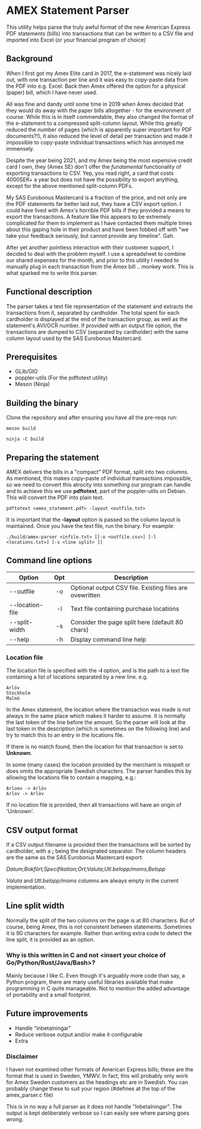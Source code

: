 # AMEX Statement Parser

This utility helps parse the truly awful format of the new American Express
PDF statements (bills) into transactions that can be written to a CSV file
and imported into Excel (or your financial program of choice)

## Background
When I first got my Amex Elite card in 2017, the e-statement was nicely laid
out, with one transaction per line and it was easy to copy-paste data from
the PDF into e.g. Excel. Back then Amex offered the option for a physical
(paper) bill, which I have never used.

All was fine and dandy until some time in 2019 when Amex decided that they
would do away with the paper bills altogether - for the environment of course.
While this is in itself commendable, they also changed the format of the
e-statement to a compressed split-column layout. While this greatly reduced
the number of pages (which is apparently super important for PDF documents?!),
it also reduced the level of detail per transaction and made it impossible
to copy-paste individual transactions which has annoyed me immensely.

Despite the year being 2021, and my Amex being the most expensive credit
card I own, they (Amex SE) don't offer the *fundamental* functionality of
exporting transactions to CSV. Yep, you read right, a card that costs
4000SEK+ a year but does not have the possibility to export anything, except
for the above mentioned split-column PDFs.

My SAS Eurobonus Mastercard is a fraction of the price, and not only are
the PDF statements far better laid out, they have a CSV export option.
I could have lived with Amex's horrible PDF bills if they provided a means
to export the transactions. A feature like this appears to be extremely
complicated for them to implement as I have contacted them multiple times about
this gaping hole in their product and have been fobbed off with "we take
your feedback seriously, but cannot provide any timeline". Gah.

After yet another pointless interaction with their customer support, I decided
to deal with the problem myself. I use a spreadsheet to combine our shared
expenses for the month, and prior to this utility I needed to manually plug
in each transaction from the Amex bill .. monkey work. This is what sparked me
to write this parser.

## Functional description
The parser takes a text file representation of the statement and extracts the
transactions from it, separated by cardholder. The total spent for each
cardholder is displayed at the end of the transaction group, as well as the
statement's AVI/OCR number. If provided with an output file option, the
transactions are dumped to CSV (separated by cardholder) with the same column
layout used by the SAS Eurobonus Mastercard.

## Prerequisites
- GLib/GIO
- poppler-utils (For the pdftotext utility)
- Meson (Ninja)

## Building the binary
Clone the repository and after ensuring you have all the pre-reqs run:

```
meson build

ninja -C build
```

## Preparing the statement
AMEX delivers the bills in a "compact" PDF format, split into two columns.
As mentioned, this makes copy-paste of individual transactions impossible,
so we need to convert this atrocity into something our program can handle
and to achieve this we use **pdftotext**, part of the poppler-utils on Debian.
This will convert the PDF into plain text.

```
pdftotext <amex_statement.pdf> -layout <outfile.txt>
```

It is important that the **-layout** option is passed so the column layout
is maintained. Once you have the text file, run the binary. For example:

```
./build/amex-parser <infile.txt> [[-o <outfile.csv>] [-l <locations.txt>] [-s <line split> ]]
```

## Command line options
| Option           | Opt | Description                                             |
| ---------------- |:---:|---------------------------------------------------------|
| --outfile        | -o  | Optional output CSV file. Existing files are ovewritten |
| --location-file  | -l  | Text file containing purchase locations                 |
| --split-width    | -s  | Consider the page split here (default 80 chars)         |
| --help           | -h  | Display command line help                               |


### Location file
The location file is specified with the **-l** option, and is the path to a text
file containing a list of locations separated by a new line. e.g.

```
Arlöv
Stockholm
Malmö
```
In the Amex statement, the location where the transaction was made is not always
in the same place which makes it harder to assume. It is normally the last token
of the line before the amount. So the parser will look at the last token in the
description (which is sometimes on the following line) and try to match this to
an entry in the locations file.

If there is no match found, then the location for that transaction is set to
**Unknown**.

In some (many cases) the location provided by the merchant is misspelt or does
omits the appropriate Swedish characters. The parser handles this by allowing
the locations file to contain a mapping, e.g.:

```
Arloev -> Arlöv
Arlov -> Arlöv
```

If no location file is provided, then all transactions will have an origin of
'Unknown'.

## CSV output format
If a CSV output filename is provided then the transactions will be sorted by
cardholder, with a **;** being the designated separator.
The column headers are the same as the SAS Eurobonus Mastercard export:

*Datum;Bokfört;Specifikation;Ort;Valuta;Utl.belopp/moms;Belopp*

*Valuta* and *Utl.belopp/moms* columns are always empty in the current
implementation.

## Line split width
Normally the split of the two columns on the page is at 80 characters. But of
course, being Amex, this is not consistent between statements. Sometimes it is
90 characters for example. Rather than writing extra code to detect the line
split, it is provided as an option.

### Why is this written in C and not <insert your choice of Go/Python/Rust/Java/Bash>?
Mainly because I like C. Even though it's arguably more code than say, a
Python program, there are many useful libraries available that make programming
in C quite manageable. Not to mention the added advantage of portability
and a small footprint.

## Future improvements
- Handle "inbetalningar"
- Reduce verbose output and/or make it configurable
- Extra

### Disclaimer
I haven not examined other formats of American Express bills; these are the
format that is used in Sweden, YMWV. In fact, this will probably only work for
Amex Sweden customers as the headings etc are in Swedish. You can probably
change these to suit your region (#defines at the top of the amex_parser.c file)

This is in no way a full parser as it does not handle "Inbetalningar". The
output is kept deliberately verbose so I can easily see where parsing goes wrong.
